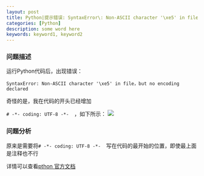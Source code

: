 ```yaml
---
layout: post
title: Python|提示错误: SyntaxError\: Non-ASCII character '\xe5' in file
categories: [Python]
description: some word here
keywords: keyword1, keyword2
---
```


### 问题描述
运行Python代码后，出现错误：

```SyntaxError: Non-ASCII character '\xe5' in file，but no encoding declared```

奇怪的是，我在代码的开头已经增加

``` # -*- coding: UTF-8 -*-   ```，如下所示：
![](/images/2016-1-25-coding.png)

### 问题分析

原来是需要将``` # -*- coding: UTF-8 -*-   ```写在代码的最开始的位置，即使最上面是注释也不行

详情可以查看[pthon 官方文档](https://www.python.org/dev/peps/pep-0263/)


